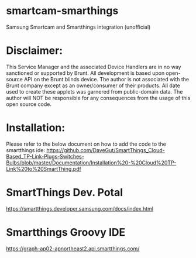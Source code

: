 # smartcam-smarthings
Samsung Smartcam and Smartthings integration (unofficial)
# Disclaimer:
This Service Manager and the associated Device Handlers are in no way sanctioned or supported by Brunt.  All development is based upon open-source API on the Brunt blinds device. The author is not associated with the Brunt company except as an owner/consumer of their products. All date used to create these applets was garnered from public-domain data. The author will NOT be responsible for any consequences from the usage of this open source code.
# Installation:
Please refer to the below document on how to add the code to the smartthings ide:
https://github.com/DaveGut/SmartThings_Cloud-Based_TP-Link-Plugs-Switches-Bulbs/blob/master/Documentation/Installation%20-%20Cloud%20TP-Link%20to%20SmartThing.pdf

# SmartThings Dev. Potal
https://smartthings.developer.samsung.com/docs/index.html

# Smartthings Groovy IDE
https://graph-ap02-apnortheast2.api.smartthings.com/
